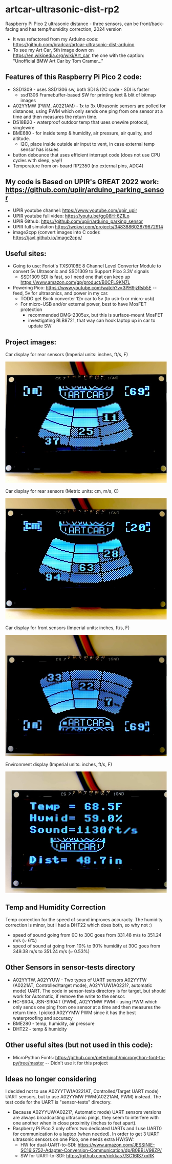 # artcar-ultrasonic-dist-rp2
Raspberry Pi Pico 2 ultrasonic distance - three sensors, can be front/back-facing and has temp/humidity correction, 2024 version
* It was refactored from my Arduino code: https://github.com/bradcar/artcar-ultrasonic-dist-arduino
* To see my Art Car, 5th image down on https://en.wikipedia.org/wiki/Art_car, the one with the caption: "Unofficial BMW Art Car by Tom Cramer..."

## Features of this Raspberry Pi Pico 2 code:
* SSD1309 - uses SSD1306 sw, both SDI & I2C code - SDI is faster
  * ssd1306 Framebuffer-based SW for printing text & blit of bitmap images
* A02YYMW (PWM, A0221AM) - 1x to 3x Ultrasonic sensors are polled for distances, using PWM which only sends one ping from one sensor at a time and then measures the return time.
* DS18B20 - waterproof outdoor temp that uses onewire protocol, singlewire
* BME680 - for inside temp & humidity, air pressure, air quality, and altitude.
  * I2C, place inside outside air input to vent, in case external temp sensor has issues
* button debounce that uses efficient interrupt code (does not use CPU cycles with sleep, yay!)
* Temperature from on-board RP2350 (no external pins, ADC4)
 
## My code is Based on UPIR's GREAT 2022 work: https://github.com/upiir/arduino_parking_sensor
* UPIR youtube channel: https://www.youtube.com/upir_upir
* UPIR youtube full video: https://youtu.be/gg08H-6Z1Lo
* UPIR Github: https://github.com/upiir/arduino_parking_sensor
* UPIR full simulation https://wokwi.com/projects/348388602879672914
* image2cpp (convert images into C code): https://javl.github.io/image2cpp/

## Useful sites:
* Going to use: Foriot's TXS0108E 8 Channel Level Converter Module to convert 5v Ultrasonic and SSD1309 to Support Pico 3.3V signals
  * SSD1309 SDI is fast, so I need one that can keep up https://www.amazon.com/gp/product/B0CFL9KN7L
* Powering Pico: https://www.youtube.com/watch?v=3PH9jzRsb5E -- feed, 5v for ultrasonics, and power in my car.
  * TODO get Buck converter 12v car to 5v (to usb-b or micro-usb)
  * For micro-USB and/or external power, best to have MosFET protection
    * recommended DMG-2305ux, but this is surface-mount MosFET
    * investigating RLB8721, that way can hook laptop up in car to update SW
   
## Project images:
Car display for rear sensors (Imperial units: inches, ft/s, F)

![Car display for rear sensors Imperial Units](imgs/car-back-display-imperial.jpg)

Car display for rear sensors (Metric units: cm, m/s, C)

![Car display for rear sensors Metric Units](imgs/car-back-display-metric.jpg)

Car display for front sensors (Imperial units: inches, ft/s, F)

![Car display for front sensors Imperial Units](imgs/car-front-display-imperial.jpg)

Environment display (Imperial units: inches, ft/s, F)

![Car display for Environment Imperial Units](imgs/env-display-imperial.jpg)

## Temp and Humidity Correction
Temp correction for the speed of sound improves accuracty. The humidity correction is minor, but I had a DHT22 which does both, so why not :)
* speed of sound going from 0C to 30C goes from 331.48 m/s to 351.24 m/s (~ 6%)
* speed of sound at going from 10% to 90% humidity at 30C goes from 349.38 m/s to 351.24 m/s (~ 0.53%)

## Other Sensors in sensor-tests directory
* A02YYTW, A02YYUW - Two types of UART sensors A02YYTW (A0221AT, Controlled/target mode), A02YYUW(A0221?, automatic mode) UART. The code in sensor-tests directory is for target, but should work for Automatic, if remove the write to the sensor.
* HC-SR04, JSN-SR04T (PWM), A02YYMW PWM - using PWM which only sends one ping from one sensor at a time and then measures the return time. I picked A02YYMW PWM since it has the best waterproofing and accuracy
* BME280 - temp, humidity, air pressure
* DHT22 - temp & humidity

## Other useful sites (but not used in this code):
* MicroPython Fonts:  https://github.com/peterhinch/micropython-font-to-py/tree/master -- Didn't use it for this project

## Ideas no longer considering
I decided not to use A02YYTW(A0221AT, Controlled/Target UART mode) UART sensors, but to use A02YYMW PWM(A0221AM, PWM) instead.  The test code for the UART is "sensor-tests" directory. 
* Because A02YYUW(A0221?, Automatic mode) UART sensors versions are always broadcasting ultrasonic pings, they seem to interfere with one another when in close proximity (inches to feet apart).
* Raspberry Pi Pico 2 only offers two dedicated UARTs and I use UART0 for communication to a laptop (when needed). In order to get 3 UART ultrasonic sensors on one Pico, one needs extra HW/SW: 
  * HW for dual-UART-to-SDI: https://www.amazon.com/JESSINIE-SC16IS752-Adapter-Conversion-Communication/dp/B0BBLV98ZP/
  * SW for UART-to-SDI: https://github.com/rickkas7/SC16IS7xxRK
